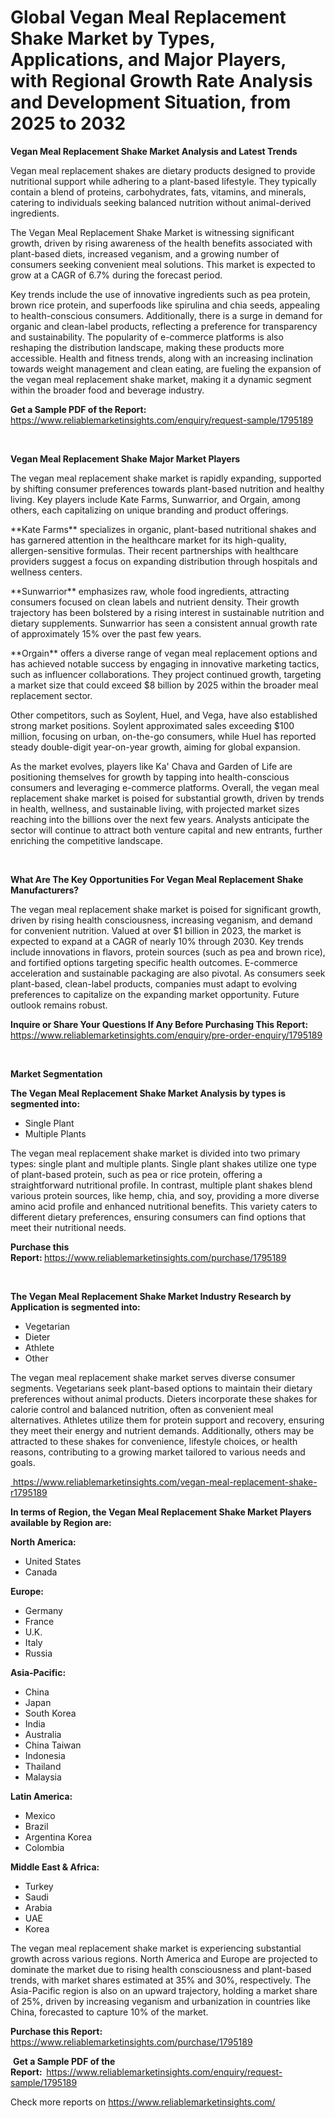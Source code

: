 <p><h1>Global Vegan Meal Replacement Shake Market by Types, Applications, and Major Players, with Regional Growth Rate Analysis and Development Situation, from 2025 to 2032</h1></p><p><strong>Vegan Meal Replacement Shake Market Analysis and Latest Trends</strong></p>
<p><p>Vegan meal replacement shakes are dietary products designed to provide nutritional support while adhering to a plant-based lifestyle. They typically contain a blend of proteins, carbohydrates, fats, vitamins, and minerals, catering to individuals seeking balanced nutrition without animal-derived ingredients. </p><p>The Vegan Meal Replacement Shake Market is witnessing significant growth, driven by rising awareness of the health benefits associated with plant-based diets, increased veganism, and a growing number of consumers seeking convenient meal solutions. This market is expected to grow at a CAGR of 6.7% during the forecast period. </p><p>Key trends include the use of innovative ingredients such as pea protein, brown rice protein, and superfoods like spirulina and chia seeds, appealing to health-conscious consumers. Additionally, there is a surge in demand for organic and clean-label products, reflecting a preference for transparency and sustainability. The popularity of e-commerce platforms is also reshaping the distribution landscape, making these products more accessible. Health and fitness trends, along with an increasing inclination towards weight management and clean eating, are fueling the expansion of the vegan meal replacement shake market, making it a dynamic segment within the broader food and beverage industry.</p></p>
<p><strong>Get a Sample PDF of the Report:&nbsp;</strong> <a href="https://www.reliablemarketinsights.com/enquiry/request-sample/1795189?utm_campaign=1994&utm_medium=2&utm_source=Github&utm_content=ia&utm_term=14022025&utm_id=vegan-meal-replacement-shake">https://www.reliablemarketinsights.com/enquiry/request-sample/1795189</a></p>
<p>&nbsp;</p>
<p><strong>Vegan Meal Replacement Shake Major Market Players</strong></p>
<p><p>The vegan meal replacement shake market is rapidly expanding, supported by shifting consumer preferences towards plant-based nutrition and healthy living. Key players include Kate Farms, Sunwarrior, and Orgain, among others, each capitalizing on unique branding and product offerings.</p><p>**Kate Farms** specializes in organic, plant-based nutritional shakes and has garnered attention in the healthcare market for its high-quality, allergen-sensitive formulas. Their recent partnerships with healthcare providers suggest a focus on expanding distribution through hospitals and wellness centers.</p><p>**Sunwarrior** emphasizes raw, whole food ingredients, attracting consumers focused on clean labels and nutrient density. Their growth trajectory has been bolstered by a rising interest in sustainable nutrition and dietary supplements. Sunwarrior has seen a consistent annual growth rate of approximately 15% over the past few years.</p><p>**Orgain** offers a diverse range of vegan meal replacement options and has achieved notable success by engaging in innovative marketing tactics, such as influencer collaborations. They project continued growth, targeting a market size that could exceed $8 billion by 2025 within the broader meal replacement sector.</p><p>Other competitors, such as Soylent, Huel, and Vega, have also established strong market positions. Soylent approximated sales exceeding $100 million, focusing on urban, on-the-go consumers, while Huel has reported steady double-digit year-on-year growth, aiming for global expansion.</p><p>As the market evolves, players like Ka' Chava and Garden of Life are positioning themselves for growth by tapping into health-conscious consumers and leveraging e-commerce platforms. Overall, the vegan meal replacement shake market is poised for substantial growth, driven by trends in health, wellness, and sustainable living, with projected market sizes reaching into the billions over the next few years. Analysts anticipate the sector will continue to attract both venture capital and new entrants, further enriching the competitive landscape.</p></p>
<p>&nbsp;</p>
<p><strong>What Are The Key Opportunities For Vegan Meal Replacement Shake Manufacturers?</strong></p>
<p><p>The vegan meal replacement shake market is poised for significant growth, driven by rising health consciousness, increasing veganism, and demand for convenient nutrition. Valued at over $1 billion in 2023, the market is expected to expand at a CAGR of nearly 10% through 2030. Key trends include innovations in flavors, protein sources (such as pea and brown rice), and fortified options targeting specific health outcomes. E-commerce acceleration and sustainable packaging are also pivotal. As consumers seek plant-based, clean-label products, companies must adapt to evolving preferences to capitalize on the expanding market opportunity. Future outlook remains robust.</p></p>
<p><strong>Inquire or Share Your Questions If Any Before Purchasing This Report:</strong> <a href="https://www.reliablemarketinsights.com/enquiry/pre-order-enquiry/1795189?utm_campaign=1994&utm_medium=2&utm_source=Github&utm_content=ia&utm_term=14022025&utm_id=vegan-meal-replacement-shake">https://www.reliablemarketinsights.com/enquiry/pre-order-enquiry/1795189</a></p>
<p>&nbsp;</p>
<p><strong>Market Segmentation</strong></p>
<p><strong>The Vegan Meal Replacement Shake Market Analysis by types is segmented into:</strong></p>
<p><ul><li>Single Plant</li><li>Multiple Plants</li></ul></p>
<p><p>The vegan meal replacement shake market is divided into two primary types: single plant and multiple plants. Single plant shakes utilize one type of plant-based protein, such as pea or rice protein, offering a straightforward nutritional profile. In contrast, multiple plant shakes blend various protein sources, like hemp, chia, and soy, providing a more diverse amino acid profile and enhanced nutritional benefits. This variety caters to different dietary preferences, ensuring consumers can find options that meet their nutritional needs.</p></p>
<p><strong>Purchase this Report:&nbsp;</strong><a href="https://www.reliablemarketinsights.com/purchase/1795189?utm_campaign=1994&utm_medium=2&utm_source=Github&utm_content=ia&utm_term=14022025&utm_id=vegan-meal-replacement-shake">https://www.reliablemarketinsights.com/purchase/1795189</a></p>
<p>&nbsp;</p>
<p><strong>The Vegan Meal Replacement Shake Market Industry Research by Application is segmented into:</strong></p>
<p><ul><li>Vegetarian</li><li>Dieter</li><li>Athlete</li><li>Other</li></ul></p>
<p><p>The vegan meal replacement shake market serves diverse consumer segments. Vegetarians seek plant-based options to maintain their dietary preferences without animal products. Dieters incorporate these shakes for calorie control and balanced nutrition, often as convenient meal alternatives. Athletes utilize them for protein support and recovery, ensuring they meet their energy and nutrient demands. Additionally, others may be attracted to these shakes for convenience, lifestyle choices, or health reasons, contributing to a growing market tailored to various needs and goals.</p></p>
<p><a href="https://www.reliablemarketinsights.com/vegan-meal-replacement-shake-r1795189?utm_campaign=1994&utm_medium=2&utm_source=Github&utm_content=ia&utm_term=14022025&utm_id=vegan-meal-replacement-shake">&nbsp;https://www.reliablemarketinsights.com/vegan-meal-replacement-shake-r1795189</a></p>
<p><strong>In terms of Region, the Vegan Meal Replacement Shake Market Players available by Region are:</strong></p>
<p>
    <p> <strong> North America: </strong>
        <ul>
            <li>United States</li>
            <li>Canada</li>
        </ul>
        </p> 
    <p> <strong> Europe: </strong>
        <ul>
            <li>Germany</li>
            <li>France</li>
            <li>U.K.</li>
            <li>Italy</li>
            <li>Russia</li>
        </ul>
        </p> 
    <p> <strong> Asia-Pacific: </strong>
        <ul>
            <li>China</li>
            <li>Japan</li>
            <li>South Korea</li>
            <li>India</li>
            <li>Australia</li>
            <li>China Taiwan</li>
            <li>Indonesia</li>
            <li>Thailand</li>
            <li>Malaysia</li>
        </ul>
        </p> 
    <p> <strong> Latin America: </strong>
        <ul>
            <li>Mexico</li>
            <li>Brazil</li>
            <li>Argentina Korea</li>
            <li>Colombia</li>
        </ul>
        </p> 
    <p> <strong> Middle East & Africa: </strong>
        <ul>
            <li>Turkey</li>
            <li>Saudi</li>
            <li>Arabia</li>
            <li>UAE</li>
            <li>Korea</li>
        </ul>
    </p>
    </p>
<p><p>The vegan meal replacement shake market is experiencing substantial growth across various regions. North America and Europe are projected to dominate the market due to rising health consciousness and plant-based trends, with market shares estimated at 35% and 30%, respectively. The Asia-Pacific region is also on an upward trajectory, holding a market share of 25%, driven by increasing veganism and urbanization in countries like China, forecasted to capture 10% of the market.</p></p>
<p><strong>Purchase this Report: </strong><a href="https://www.reliablemarketinsights.com/purchase/1795189?utm_campaign=1994&utm_medium=2&utm_source=Github&utm_content=ia&utm_term=14022025&utm_id=vegan-meal-replacement-shake">https://www.reliablemarketinsights.com/purchase/1795189</a></p>
<p>&nbsp;<strong>Get a Sample PDF of the Report:&nbsp;&nbsp;</strong><a href="https://www.reliablemarketinsights.com/enquiry/request-sample/1795189?utm_campaign=1994&utm_medium=2&utm_source=Github&utm_content=ia&utm_term=14022025&utm_id=vegan-meal-replacement-shake">https://www.reliablemarketinsights.com/enquiry/request-sample/1795189</a></p>
<p><strong></strong></p>
<p>Check more reports on <a href="https://www.reliablemarketinsights.com/?utm_campaign=1994&utm_medium=2&utm_source=Github&utm_content=ia&utm_term=14022025&utm_id=vegan-meal-replacement-shake">https://www.reliablemarketinsights.com/</a></p>